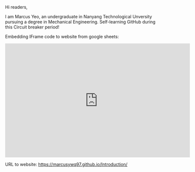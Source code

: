 Hi readers,

I am Marcus Yeo, an undergraduate in Nanyang Technological Unversity pursuing a degree in Mechanical Engineering. 
Self-learning GitHub during this Circuit breaker period!

Embedding IFrame code to website from google sheets:

<iframe width="600" height="371" seamless frameborder="0" scrolling="no" src="https://docs.google.com/spreadsheets/d/e/2PACX-1vRKmmNB0miSvXSkHvYcQ7N9wGs1aPEblM6CuA_C7jc27GOQOuxXPGdGp6PvWplpDK2_VMQc21JQGWxC/pubchart?oid=1084944771&amp;format=interactive"></iframe>



URL to website: https://marcusywq97.github.io/Introduction/
